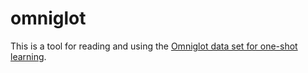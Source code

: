 # omniglot

This is a tool for reading and using the [Omniglot data set for one-shot learning](https://github.com/brendenlake/omniglot).
